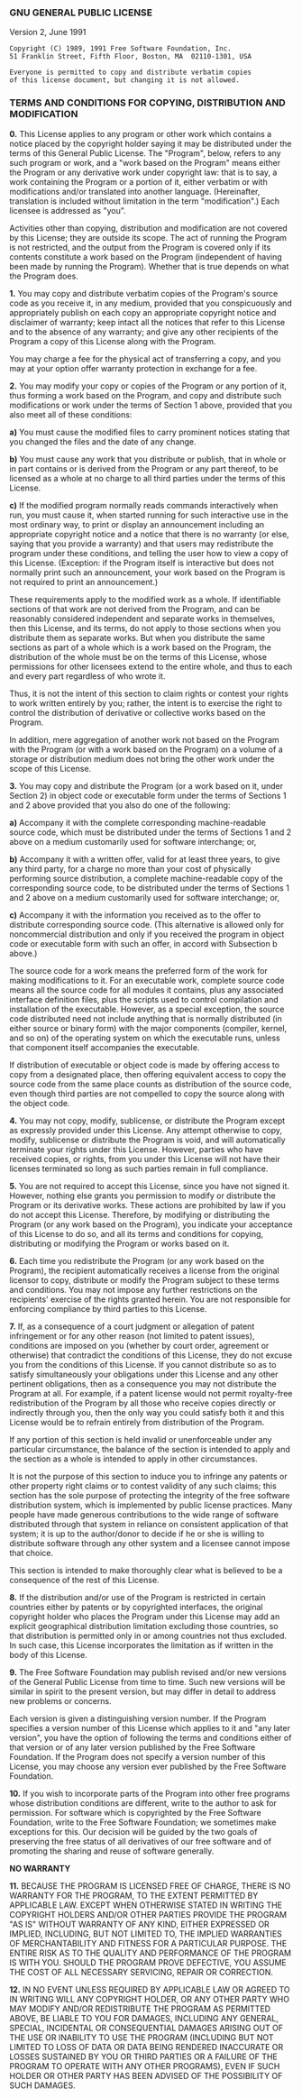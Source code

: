 ### GNU GENERAL PUBLIC LICENSE

Version 2, June 1991

    Copyright (C) 1989, 1991 Free Software Foundation, Inc.
    51 Franklin Street, Fifth Floor, Boston, MA  02110-1301, USA

    Everyone is permitted to copy and distribute verbatim copies
    of this license document, but changing it is not allowed.


### TERMS AND CONDITIONS FOR COPYING, DISTRIBUTION AND MODIFICATION

**0.** This License applies to any program or other work which
contains a notice placed by the copyright holder saying it may be
distributed under the terms of this General Public License. The
"Program", below, refers to any such program or work, and a "work
based on the Program" means either the Program or any derivative work
under copyright law: that is to say, a work containing the Program or
a portion of it, either verbatim or with modifications and/or
translated into another language. (Hereinafter, translation is
included without limitation in the term "modification".) Each licensee
is addressed as "you".

Activities other than copying, distribution and modification are not
covered by this License; they are outside its scope. The act of
running the Program is not restricted, and the output from the Program
is covered only if its contents constitute a work based on the Program
(independent of having been made by running the Program). Whether that
is true depends on what the Program does.

**1.** You may copy and distribute verbatim copies of the Program's
source code as you receive it, in any medium, provided that you
conspicuously and appropriately publish on each copy an appropriate
copyright notice and disclaimer of warranty; keep intact all the
notices that refer to this License and to the absence of any warranty;
and give any other recipients of the Program a copy of this License
along with the Program.

You may charge a fee for the physical act of transferring a copy, and
you may at your option offer warranty protection in exchange for a
fee.

**2.** You may modify your copy or copies of the Program or any
portion of it, thus forming a work based on the Program, and copy and
distribute such modifications or work under the terms of Section 1
above, provided that you also meet all of these conditions:

**a)** You must cause the modified files to carry prominent notices
stating that you changed the files and the date of any change.

**b)** You must cause any work that you distribute or publish, that in
whole or in part contains or is derived from the Program or any part
thereof, to be licensed as a whole at no charge to all third parties
under the terms of this License.

**c)** If the modified program normally reads commands interactively
when run, you must cause it, when started running for such interactive
use in the most ordinary way, to print or display an announcement
including an appropriate copyright notice and a notice that there is
no warranty (or else, saying that you provide a warranty) and that
users may redistribute the program under these conditions, and telling
the user how to view a copy of this License. (Exception: if the
Program itself is interactive but does not normally print such an
announcement, your work based on the Program is not required to print
an announcement.)

These requirements apply to the modified work as a whole. If
identifiable sections of that work are not derived from the Program,
and can be reasonably considered independent and separate works in
themselves, then this License, and its terms, do not apply to those
sections when you distribute them as separate works. But when you
distribute the same sections as part of a whole which is a work based
on the Program, the distribution of the whole must be on the terms of
this License, whose permissions for other licensees extend to the
entire whole, and thus to each and every part regardless of who wrote
it.

Thus, it is not the intent of this section to claim rights or contest
your rights to work written entirely by you; rather, the intent is to
exercise the right to control the distribution of derivative or
collective works based on the Program.

In addition, mere aggregation of another work not based on the Program
with the Program (or with a work based on the Program) on a volume of
a storage or distribution medium does not bring the other work under
the scope of this License.

**3.** You may copy and distribute the Program (or a work based on it,
under Section 2) in object code or executable form under the terms of
Sections 1 and 2 above provided that you also do one of the following:

**a)** Accompany it with the complete corresponding machine-readable
source code, which must be distributed under the terms of Sections 1
and 2 above on a medium customarily used for software interchange; or,

**b)** Accompany it with a written offer, valid for at least three
years, to give any third party, for a charge no more than your cost of
physically performing source distribution, a complete machine-readable
copy of the corresponding source code, to be distributed under the
terms of Sections 1 and 2 above on a medium customarily used for
software interchange; or,

**c)** Accompany it with the information you received as to the offer
to distribute corresponding source code. (This alternative is allowed
only for noncommercial distribution and only if you received the
program in object code or executable form with such an offer, in
accord with Subsection b above.)

The source code for a work means the preferred form of the work for
making modifications to it. For an executable work, complete source
code means all the source code for all modules it contains, plus any
associated interface definition files, plus the scripts used to
control compilation and installation of the executable. However, as a
special exception, the source code distributed need not include
anything that is normally distributed (in either source or binary
form) with the major components (compiler, kernel, and so on) of the
operating system on which the executable runs, unless that component
itself accompanies the executable.

If distribution of executable or object code is made by offering
access to copy from a designated place, then offering equivalent
access to copy the source code from the same place counts as
distribution of the source code, even though third parties are not
compelled to copy the source along with the object code.

**4.** You may not copy, modify, sublicense, or distribute the Program
except as expressly provided under this License. Any attempt otherwise
to copy, modify, sublicense or distribute the Program is void, and
will automatically terminate your rights under this License. However,
parties who have received copies, or rights, from you under this
License will not have their licenses terminated so long as such
parties remain in full compliance.

**5.** You are not required to accept this License, since you have not
signed it. However, nothing else grants you permission to modify or
distribute the Program or its derivative works. These actions are
prohibited by law if you do not accept this License. Therefore, by
modifying or distributing the Program (or any work based on the
Program), you indicate your acceptance of this License to do so, and
all its terms and conditions for copying, distributing or modifying
the Program or works based on it.

**6.** Each time you redistribute the Program (or any work based on
the Program), the recipient automatically receives a license from the
original licensor to copy, distribute or modify the Program subject to
these terms and conditions. You may not impose any further
restrictions on the recipients' exercise of the rights granted herein.
You are not responsible for enforcing compliance by third parties to
this License.

**7.** If, as a consequence of a court judgment or allegation of
patent infringement or for any other reason (not limited to patent
issues), conditions are imposed on you (whether by court order,
agreement or otherwise) that contradict the conditions of this
License, they do not excuse you from the conditions of this License.
If you cannot distribute so as to satisfy simultaneously your
obligations under this License and any other pertinent obligations,
then as a consequence you may not distribute the Program at all. For
example, if a patent license would not permit royalty-free
redistribution of the Program by all those who receive copies directly
or indirectly through you, then the only way you could satisfy both it
and this License would be to refrain entirely from distribution of the
Program.

If any portion of this section is held invalid or unenforceable under
any particular circumstance, the balance of the section is intended to
apply and the section as a whole is intended to apply in other
circumstances.

It is not the purpose of this section to induce you to infringe any
patents or other property right claims or to contest validity of any
such claims; this section has the sole purpose of protecting the
integrity of the free software distribution system, which is
implemented by public license practices. Many people have made
generous contributions to the wide range of software distributed
through that system in reliance on consistent application of that
system; it is up to the author/donor to decide if he or she is willing
to distribute software through any other system and a licensee cannot
impose that choice.

This section is intended to make thoroughly clear what is believed to
be a consequence of the rest of this License.

**8.** If the distribution and/or use of the Program is restricted in
certain countries either by patents or by copyrighted interfaces, the
original copyright holder who places the Program under this License
may add an explicit geographical distribution limitation excluding
those countries, so that distribution is permitted only in or among
countries not thus excluded. In such case, this License incorporates
the limitation as if written in the body of this License.

**9.** The Free Software Foundation may publish revised and/or new
versions of the General Public License from time to time. Such new
versions will be similar in spirit to the present version, but may
differ in detail to address new problems or concerns.

Each version is given a distinguishing version number. If the Program
specifies a version number of this License which applies to it and
"any later version", you have the option of following the terms and
conditions either of that version or of any later version published by
the Free Software Foundation. If the Program does not specify a
version number of this License, you may choose any version ever
published by the Free Software Foundation.

**10.** If you wish to incorporate parts of the Program into other
free programs whose distribution conditions are different, write to
the author to ask for permission. For software which is copyrighted by
the Free Software Foundation, write to the Free Software Foundation;
we sometimes make exceptions for this. Our decision will be guided by
the two goals of preserving the free status of all derivatives of our
free software and of promoting the sharing and reuse of software
generally.

**NO WARRANTY**

**11.** BECAUSE THE PROGRAM IS LICENSED FREE OF CHARGE, THERE IS NO
WARRANTY FOR THE PROGRAM, TO THE EXTENT PERMITTED BY APPLICABLE LAW.
EXCEPT WHEN OTHERWISE STATED IN WRITING THE COPYRIGHT HOLDERS AND/OR
OTHER PARTIES PROVIDE THE PROGRAM "AS IS" WITHOUT WARRANTY OF ANY
KIND, EITHER EXPRESSED OR IMPLIED, INCLUDING, BUT NOT LIMITED TO, THE
IMPLIED WARRANTIES OF MERCHANTABILITY AND FITNESS FOR A PARTICULAR
PURPOSE. THE ENTIRE RISK AS TO THE QUALITY AND PERFORMANCE OF THE
PROGRAM IS WITH YOU. SHOULD THE PROGRAM PROVE DEFECTIVE, YOU ASSUME
THE COST OF ALL NECESSARY SERVICING, REPAIR OR CORRECTION.

**12.** IN NO EVENT UNLESS REQUIRED BY APPLICABLE LAW OR AGREED TO IN
WRITING WILL ANY COPYRIGHT HOLDER, OR ANY OTHER PARTY WHO MAY MODIFY
AND/OR REDISTRIBUTE THE PROGRAM AS PERMITTED ABOVE, BE LIABLE TO YOU
FOR DAMAGES, INCLUDING ANY GENERAL, SPECIAL, INCIDENTAL OR
CONSEQUENTIAL DAMAGES ARISING OUT OF THE USE OR INABILITY TO USE THE
PROGRAM (INCLUDING BUT NOT LIMITED TO LOSS OF DATA OR DATA BEING
RENDERED INACCURATE OR LOSSES SUSTAINED BY YOU OR THIRD PARTIES OR A
FAILURE OF THE PROGRAM TO OPERATE WITH ANY OTHER PROGRAMS), EVEN IF
SUCH HOLDER OR OTHER PARTY HAS BEEN ADVISED OF THE POSSIBILITY OF SUCH
DAMAGES.
